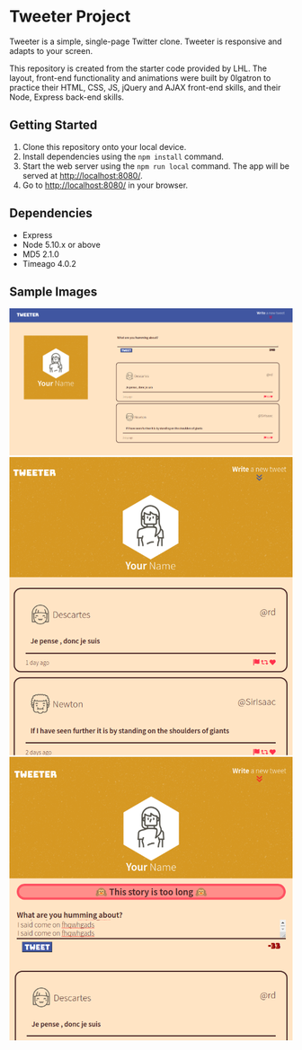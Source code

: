 # Tweeter Project

Tweeter is a simple, single-page Twitter clone.
Tweeter is responsive and adapts to your screen.

This repository is created from the starter code provided by LHL. The layout, front-end functionality and animations were built by 0lgatron to practice their HTML, CSS, JS, jQuery and AJAX front-end skills, and their Node, Express back-end skills.

## Getting Started

1. Clone this repository onto your local device.
2. Install dependencies using the `npm install` command.
4. Start the web server using the `npm run local` command. The app will be served at <http://localhost:8080/>.
5. Go to <http://localhost:8080/> in your browser.

## Dependencies

- Express
- Node 5.10.x or above
- MD5 2.1.0
- Timeago 4.0.2

## Sample Images
![Tweeter on your desktop](https://raw.githubusercontent.com/0lgaP/tweeter/master/screenshots/Tweeter_desktop.png) 
![Tweeter on mobile hiding the tweet bar](https://raw.githubusercontent.com/0lgaP/tweeter/master/screenshots/Tweeter_mobile_hide.png)
![Tweeter handles errors with cute Unicode monkeys](https://raw.githubusercontent.com/0lgaP/tweeter/master/screenshots/Tweeter_error.png)

